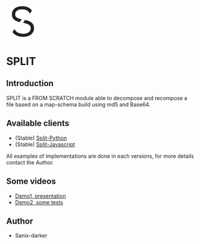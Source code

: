 <img src="./logo.png" width="90">

# SPLIT

## Introduction

SPLIT is a FROM SCRATCH module able to decompose and recompose a file based on a map-schema build using md5 and Base64.

## Available clients

- (Stable) [Split-Python](/python)
- (Stable) [Split-Javascript](/javascript)

All examples of implementations are done in each versions, for more details contact the Author.


## Some videos

- [Demo1, presentation](https://www.loom.com/share/b747ec30558641d687af1430e9833cd6)
- [Demo2, some tests](https://www.loom.com/share/dd9ab627f17747ff84facd639a9ca46b)

## Author

- Sanix-darker